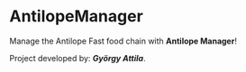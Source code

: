 # AntilopeManager
Manage the Antilope Fast food chain with **Antilope Manager**!

Project developed by: **_György Attila_**.
